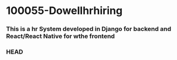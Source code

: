 # 100055-Dowellhrhiring

### This is a hr System developed in Django for backend and React/React Native for wthe frontend

### HEAD
